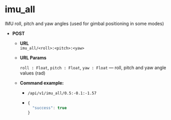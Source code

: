 imu_all
=====
IMU roll, pitch and yaw angles
(used for gimbal positioning in some modes)

* **POST**

  * **URL**  
    `imu_all/<roll>:<pitch>:<yaw>`
    
  * **URL Params**  
    
    `roll : Float`, `pitch : Float`, `yaw : Float` &mdash; roll, pitch and yaw angle values (rad)
      
  * **Command example:**
    * `/api/v1/imu_all/0.5:-0.1:-1.57`
    * ```javascript
      {
        "success": true
      }
      ```


